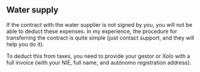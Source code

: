 ## Water supply

If the contract with the water supplier is not signed by you, you will not be able to deduct these expenses. In my
experience, the procedure for transferring the contract is quite simple (just contact support, and they will help you do
it).

To deduct this from taxes, you need to provide your gestor or Xolo with a full invoice (with your NIE, full name, and
autónomo registration address).
